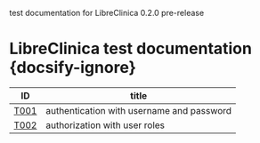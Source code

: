 
test documentation for LibreClinica 0.2.0 pre-release

# LibreClinica test documentation {docsify-ignore}

| ID | title |
| -- | ----- |
| [T001](t001.md) |  authentication with username and password |
| [T002](t002.md)  | authorization with user roles |
